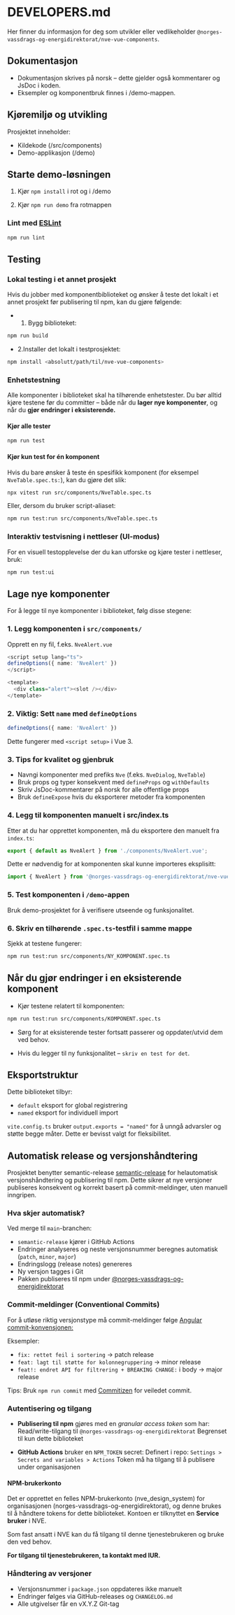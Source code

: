 # DEVELOPERS.md

Her finner du informasjon for deg som utvikler eller vedlikeholder `@norges-vassdrags-og-energidirektorat/nve-vue-components`.

## Dokumentasjon

- Dokumentasjon skrives på norsk – dette gjelder også kommentarer og JsDoc i koden.
- Eksempler og komponentbruk finnes i /demo-mappen.

## Kjøremiljø og utvikling

Prosjektet inneholder:

- Kildekode (/src/components)
- Demo-applikasjon (/demo)

## Starte demo-løsningen

1) Kjør `npm install` i rot og i /demo

2) Kjør `npm run demo` fra rotmappen

### Lint med [ESLint](https://eslint.org/)

```sh
npm run lint
```

## Testing

### Lokal testing i et annet prosjekt

Hvis du jobber med komponentbiblioteket og ønsker å teste det lokalt i et annet prosjekt før publisering til npm, kan du gjøre følgende:

- 1. Bygg biblioteket:

```bash
npm run build
```

- 2.Installer det lokalt i testprosjektet:

```bash
npm install <absolutt/path/til/nve-vue-components>
```

### Enhetstestning

Alle komponenter i biblioteket skal ha tilhørende enhetstester. Du bør alltid kjøre testene før du committer – både når du **lager nye komponenter**, og når du **gjør endringer i eksisterende.**

#### Kjør alle tester

```bash
npm run test
```

#### Kjør kun test for én komponent

Hvis du bare ønsker å teste én spesifikk komponent (for eksempel `NveTable.spec.ts:`), kan du gjøre det slik:

```bash
npx vitest run src/components/NveTable.spec.ts
```

Eller, dersom du bruker script-aliaset:

```bash
npm run test:run src/components/NveTable.spec.ts
```

### Interaktiv testvisning i nettleser (UI-modus)

For en visuell testopplevelse der du kan utforske og kjøre tester i nettleser, bruk:

 ```bash
npm run test:ui
```

## Lage nye komponenter

For å legge til nye komponenter i biblioteket, følg disse stegene:

### 1. Legg komponenten i `src/components/`

Opprett en ny fil, f.eks. `NveAlert.vue`

```ts
<script setup lang="ts">
defineOptions({ name: 'NveAlert' })
</script>

<template>
  <div class="alert"><slot /></div>
</template>
```

### 2. Viktig: Sett `name` med `defineOptions`

```ts
defineOptions({ name: 'NveAlert' })
```

Dette fungerer med `<script setup>` i Vue 3.

### 3. Tips for kvalitet og gjenbruk

- Navngi komponenter med prefiks `Nve` (f.eks. `NveDialog`, `NveTable`)
- Bruk props og typer konsekvent med `defineProps` og `withDefaults`
- Skriv JsDoc-kommentarer på norsk for alle offentlige props
- Bruk `defineExpose` hvis du eksporterer metoder fra komponenten

### 4. Legg til komponenten manuelt i src/index.ts

Etter at du har opprettet komponenten, må du eksportere den manuelt fra `index.ts`:

```ts
export { default as NveAlert } from './components/NveAlert.vue';
```

Dette er nødvendig for at komponenten skal kunne importeres eksplisitt:

```ts
import { NveAlert } from '@norges-vassdrags-og-energidirektorat/nve-vue-components';
```

### 5. Test komponenten i `/demo`-appen

Bruk demo-prosjektet for å verifisere utseende og funksjonalitet.

### 6. Skriv en tilhørende  `.spec.ts`-testfil i samme mappe

Sjekk at testene fungerer:

```bash
npm run test:run src/components/NY_KOMPONENT.spec.ts
```

## Når du gjør endringer i en eksisterende komponent

- Kjør testene relatert til komponenten:

```bash
npm run test:run src/components/KOMPONENT.spec.ts
```

- Sørg for at eksisterende tester fortsatt passerer og oppdater/utvid dem ved behov.

- Hvis du legger til ny funksjonalitet – `skriv en test for det`.

## Eksportstruktur

Dette biblioteket tilbyr:

- `default` eksport for global registrering
- `named` eksport for individuell import

`vite.config.ts` bruker `output.exports = "named"` for å unngå advarsler og støtte begge måter. Dette er bevisst valgt for fleksibilitet.

## Automatisk release og versjonshåndtering 

Prosjektet benytter semantic-release [semantic-release](https://github.com/semantic-release) for helautomatisk versjonshåndtering og publisering til npm. Dette sikrer at nye versjoner publiseres konsekvent og korrekt basert på commit-meldinger, uten manuell inngripen.

### Hva skjer automatisk?

Ved merge til `main`-branchen:

- `semantic-release` kjører i GitHub Actions
- Endringer analyseres og neste versjonsnummer beregnes automatisk (`patch`, `minor`, `major`)
- Endringslogg (release notes) genereres
- Ny versjon tagges i Git
- Pakken publiseres til npm under [@norges-vassdrags-og-energidirektorat](https://www.npmjs.com/package/@norges-vassdrags-og-energidirektorat/nve-vue-components)

### Commit-meldinger (Conventional Commits)

For å utløse riktig versjonstype må commit-meldinger følge [Angular commit-konvensjonen:](https://www.conventionalcommits.org/en/v1.0.0/)

Eksempler:

- `fix: rettet feil i sortering` → patch release
- `feat: lagt til støtte for kolonnegruppering` → minor release
- `feat!: endret API for filtrering + BREAKING CHANGE:` i body → major release

Tips: Bruk `npm run commit` med [Commitizen](https://github.com/commitizen/cz-cli) for veiledet commit.

### Autentisering og tilgang

- **Publisering til npm** gjøres med en _granular access token_ som har:
Read/write-tilgang til `@norges-vassdrags-og-energidirektorat`
Begrenset til kun dette biblioteket

- **GitHub Actions** bruker en `NPM_TOKEN` secret:
Definert i repo: `Settings > Secrets and variables > Actions`
Token må ha tilgang til å publisere under organisasjonen

#### NPM-brukerkonto

Det er opprettet en felles NPM-brukerkonto (nve_design_system) for organisasjonen (norges-vassdrags-og-energidirektorat), og denne brukes til å håndtere tokens for dette biblioteket. Kontoen er tilknyttet en **Service bruker** i NVE.

Som fast ansatt i NVE kan du få tilgang til denne tjenestebrukeren og bruke den ved behov.

**For tilgang til tjenestebrukeren, ta kontakt med IUR.**

### Håndtering av versjoner

- Versjonsnummer i `package.json` oppdateres ikke manuelt
- Endringer følges via GitHub-releases og `CHANGELOG.md`
- Alle utgivelser får en vX.Y.Z Git-tag
